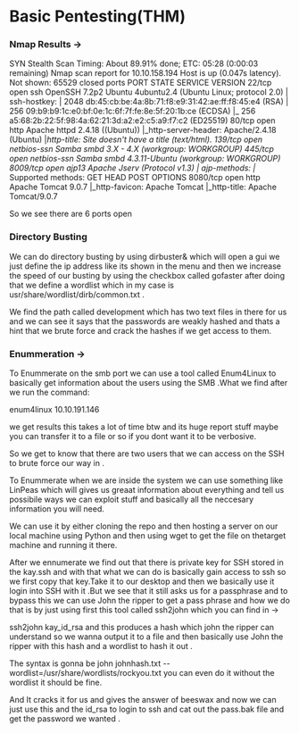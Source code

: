 # Basic Pentesting(THM)

### Nmap Results →

SYN Stealth Scan Timing: About 89.91% done; ETC: 05:28 (0:00:03 remaining)
Nmap scan report for 10.10.158.194
Host is up (0.047s latency).
Not shown: 65529 closed ports
PORT STATE SERVICE VERSION
22/tcp open ssh OpenSSH 7.2p2 Ubuntu 4ubuntu2.4 (Ubuntu Linux; protocol 2.0)
| ssh-hostkey:
| 2048 db:45:cb:be:4a:8b:71:f8:e9:31:42:ae:ff:f8:45:e4 (RSA)
| 256 09:b9:b9:1c:e0:bf:0e:1c:6f:7f:fe:8e:5f:20:1b:ce (ECDSA)
|\_ 256 a5:68:2b:22:5f:98:4a:62:21:3d:a2:e2:c5:a9:f7:c2 (ED25519)
80/tcp open http Apache httpd 2.4.18 ((Ubuntu))
|\_http-server-header: Apache/2.4.18 (Ubuntu)
|_http-title: Site doesn't have a title (text/html).
139/tcp open netbios-ssn Samba smbd 3.X - 4.X (workgroup: WORKGROUP)
445/tcp open netbios-ssn Samba smbd 4.3.11-Ubuntu (workgroup: WORKGROUP)
8009/tcp open ajp13 Apache Jserv (Protocol v1.3)
| ajp-methods:
|_ Supported methods: GET HEAD POST OPTIONS
8080/tcp open http Apache Tomcat 9.0.7
|\_http-favicon: Apache Tomcat
|\_http-title: Apache Tomcat/9.0.7

So we see there are 6 ports open

### Directory Busting

We can do directory busting by using dirbuster& which will open a gui we just define the ip address like its shown in the menu and then we increase the speed of our busting by using the checkbox called gofaster after doing that we define a wordlist which in my case is usr/share/wordlist/dirb/common.txt .

We find the path called development which has two text files in there for us and we can see it says that the passwords are weakly hashed and thats a hint that we brute force and crack the hashes if we get access to them.

### Enummeration →

To Enummerate on the smb port we can use a tool called Enum4Linux to basically get information about the users using the SMB .What we find after we run the command:

enum4linux 10.10.191.146

we get results this takes a lot of time btw and its huge report stuff maybe you can transfer it to a file or so if you dont want it to be verbosive.

So we get to know that there are two users that we can access on the SSH to brute force our way in .

To Enummerate when we are inside the system we can use something like LinPeas which will gives us greaat information about everything and tell us possibile ways we can exploit stuff and basically all the neccesary information you will need.

We can use it by either cloning the repo and then hosting a server on our local machine using Python and then using wget to get the file on thetarget machine and running it there.

After we ennumerate we find out that there is private key for SSH stored in the kay\.ssh and with that what we can do is basically gain access to ssh so we first copy that key.Take it to our desktop and then we basically use it login into SSH with it .But we see that it still asks us for a passphrase and to bypass this we can use John the ripper to get a pass phrase and how we do that is by just using first this tool called ssh2john which you can find in →

ssh2john kay_id_rsa and this produces a hash which john the ripper can understand so we wanna output it to a file and then basically use John the ripper with this hash and a wordlist to hash it out .

The syntax is gonna be john johnhash.txt --wordlist=/usr/share/wordlists/rockyou.txt you can even do it without the wordlist it should be fine.

And It cracks it for us and gives the answer of beeswax and now we can just use this and the id_rsa to login to ssh and cat out the pass.bak file and get the password we wanted .
